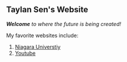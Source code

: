 ## Taylan Sen's Website

_**Welcome** to where the future is being created!_

My favorite websites include:
1. [Niagara Universtiy]("https://niagara.edu")
1. [Youtube]("https://youtube.com")

